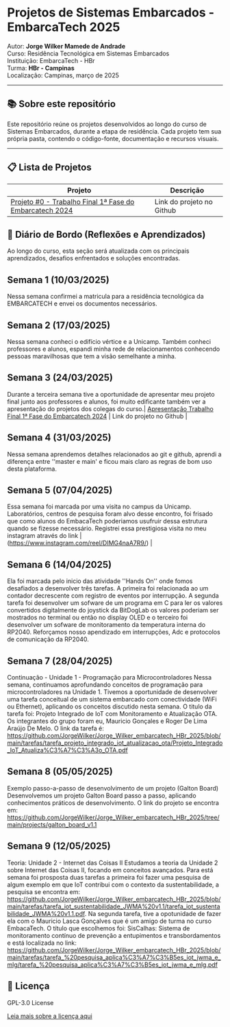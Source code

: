 # Projetos de Sistemas Embarcados - EmbarcaTech 2025

Autor: **Jorge Wilker Mamede de Andrade**  
Curso: Residência Tecnológica em Sistemas Embarcados  
Instituição: EmbarcaTech - HBr  
Turma: **HBr - Campinas**  
Localização: Campinas, março de 2025  

---

## 📚 Sobre este repositório

Este repositório reúne os projetos desenvolvidos ao longo do curso de Sistemas Embarcados, durante a etapa de residência. Cada projeto tem sua própria pasta, contendo o código-fonte, documentação e recursos visuais.

---

## 📋 Lista de Projetos

| Projeto | Descrição |
|---------|-----------|
| [Projeto #0 - Trabalho Final 1ª Fase do Embarcatech 2024](https://github.com/JorgeWilker/U7T_JWMA) | Link do projeto no Github |


## 📔 Diário de Bordo (Reflexões e Aprendizados)

Ao longo do curso, esta seção será atualizada com os principais aprendizados, desafios enfrentados e soluções encontradas.

## Semana 1     (10/03/2025)
Nessa semana confirmei a matricula para a residência tecnológica da EMBARCATECH e envei os documentos necessários. 

## Semana 2     (17/03/2025)
Nessa semana conheci o edifício vértice e a Unicamp. Também conheci professores e alunos, espandi minha rede de relacionamentos conhecendo pessoas maravilhosas que tem a visão semelhante a minha.

## Semana 3     (24/03/2025)
Durante a terceira semana tive a oportunidade de apresentar meu projeto final junto aos professores e alunos, foi muito edificante também ver a apresentação do projetos dos colegas do curso.| [Apresentação Trabalho Final 1ª Fase do Embarcatech 2024](https://github.com/JorgeWilker/U7T_JWMA) | Link do projeto no Github |

## Semana 4     (31/03/2025)
Nessa semana aprendemos detalhes relacionados ao git e github, aprendi a diferença entre ''master e main' e ficou mais claro as regras de bom uso desta plataforma.

## Semana 5     (07/04/2025)
Essa semana foi marcada por uma visita no campus da Unicamp. Laboratórios, centros de pesquisa foram alvo desse encontro, foi frisado que como alunos do EmbacaTech poderiamos usufruir dessa estrutura quando se fizesse necessário. Registrei essa prestigiosa visita no meu instagram através do link | (https://www.instagram.com/reel/DIMG4naA7R9/) |

## Semana 6     (14/04/2025)
Ela foi marcada pelo inicio das atividade ''Hands On'' onde fomos desafiados a desenvolver três tarefas. A primeira foi relacionada ao um contador decrescente com registro de eventos por interrupção. A segunda tarefa foi desenvolver um sofware de um programa em C para ler os valores convertidos digitalmente do joystick da BitDogLab os valores poderiam ser mostrados no terminal ou então no display OLED e o terceiro foi desenvolver um sofware de monitoramento da temperatura interna do RP2040. Reforçamos nosso apendizado em interrupções, Adc e protocolos de comunicação da RP2040.

## Semana 7     (28/04/2025)
Continuação - Unidade 1 - Programação para Microcontroladores
Nessa semana, continuamos aprofundando conceitos de programação para microcontroladores na Unidade 1. Tivemos a oportunidade de desenvolver uma tarefa conceitual de um sistema embarcado com conectividade (WiFi ou Ethernet), aplicando os conceitos discutido nesta semana. O titulo da tarefa foi: Projeto Integrado de IoT com Monitoramento e Atualização OTA. Os integrantes do grupo foram eu, Mauricio Gonçales e 
Roger De Lima Araújo De Melo. O link da tarefa é: https://github.com/JorgeWilker/Jorge_Wilker_embarcatech_HBr_2025/blob/main/tarefas/tarefa_projeto_integrado_iot_atualizacao_ota/Projeto_Integrado_IoT_Atualiza%C3%A7%C3%A3o_OTA.pdf

## Semana 8     (05/05/2025)
Exemplo passo-a-passo de desenvolvimento de um projeto (Galton Board)
Desenvolvemos um projeto Galton Board passo a passo, aplicando conhecimentos práticos de desenvolvimento. O link do projeto se encontra em: https://github.com/JorgeWilker/Jorge_Wilker_embarcatech_HBr_2025/tree/main/projects/galton_board_v1.1

## Semana 9     (12/05/2025)
Teoria: Unidade 2 - Internet das Coisas II
Estudamos a teoria da Unidade 2 sobre Internet das Coisas II, focando em conceitos avançados. Para está semana foi prosposta duas tarefas a primeira foi fazer uma pesquisa de algum exemplo em que IoT contribui com o contexto da sustentabilidade, a pesquisa se encontra em: https://github.com/JorgeWilker/Jorge_Wilker_embarcatech_HBr_2025/blob/main/tarefas/tarefa_iot_sustentabilidade_JWMA%20v1.1/tarefa_iot_sustentabilidade_JWMA%20v1.1.pdf. Na segunda tarefa, tive a opotunidade de fazer ela com o Mauricio Lasca Gonçalves que é um amigo de turma no curso EmbacaTech. O título que escolhemos foi: SisCalhas: Sistema de monitoramento contínuo de prevenção a 
entupimentos e transbordamentos e está localizada no link: https://github.com/JorgeWilker/Jorge_Wilker_embarcatech_HBr_2025/blob/main/tarefas/tarefa_%20pesquisa_aplica%C3%A7%C3%B5es_iot_jwma_e_mlg/tarefa_%20pesquisa_aplica%C3%A7%C3%B5es_iot_jwma_e_mlg.pdf
## 📜 Licença

GPL-3.0 License

[Leia mais sobre a licença aqui ](https://www.gnu.org/licenses/#GPL)